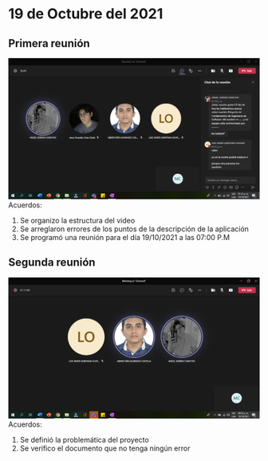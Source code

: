 # 19 de Octubre del 2021
## Primera reunión 
![](https://github.com/AndyTue/LIS/blob/8a2d5a27b797f8b6d4022da13693ca1d4b4cf1c5/Bit%C3%A1cora/4.png)
Acuerdos: 

1. Se organizo la estructura del video 
2. Se arreglaron errores de los puntos de la descripción de la aplicación  
3. Se programó una reunión para el día 19/10/2021 a las 07:00 P.M  

## Segunda reunión
![](https://github.com/AndyTue/LIS/blob/8a2d5a27b797f8b6d4022da13693ca1d4b4cf1c5/Bit%C3%A1cora/5.png)
Acuerdos: 
1. Se definió la problemática del proyecto 
2. Se verifico el documento que no tenga ningún error 
